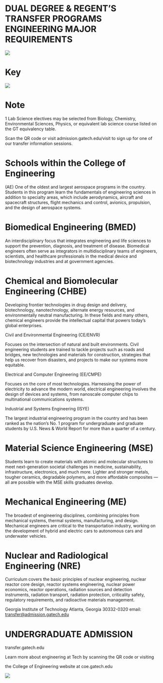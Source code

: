 # DUAL DEGREE & REGENT’S TRANSFER PROGRAMS ENGINEERING MAJOR REQUIREMENTS

![](https://admission.gatech.edu/tmp/36339e82-4d36-426b-ba85-2e92a625660a/images/dc148e22ef4132d57fc9418c65624578e27bd166234757051b2228d258a07e75.jpg)

# Key

![](https://admission.gatech.edu/tmp/36339e82-4d36-426b-ba85-2e92a625660a/images/b997237d4ad0aa8c811139cb3b96c22a68bb53e0fc52ee08871450fc8c56769b.jpg)

# Note

1 Lab Science electives may be selected from Biology, Chemistry, Environmental Sciences, Physics, or equivalent lab science course listed on the GT equivalency table.

Scan the QR code or visit admission.gatech.edu/visit to sign up for one of our transfer information sessions.

# Schools within the College of Engineering

(AE) One of the oldest and largest aerospace programs in the country. Students in this program learn the fundamentals of engineering sciences in addition to specialty areas, which include aerodynamics, aircraft and spacecraft structures, flight mechanics and control, avionics, propulsion, and the design of aerospace systems.

# Biomedical Engineering (BMED)

An interdisciplinary focus that integrates engineering and life sciences to support the prevention, diagnosis, and treatment of disease. Biomedical engineers often serve as integrators in multidisciplinary teams of engineers, scientists, and healthcare professionals in the medical device and biotechnology industries and at government agencies.

# Chemical and Biomolecular Engineering (CHBE)

Developing frontier technologies in drug design and delivery, biotechnology, nanotechnology, alternate energy resources, and environmentally neutral manufacturing. In these fields and many others, chemical engineers provide the intellectual capital that powers today’s global enterprises.

Civil and Environmental Engineering (CE/ENVR)

Focuses on the intersection of natural and built environments. Civil engineering students are trained to tackle projects such as roads and bridges, new technologies and materials for construction, strategies that help us recover from disasters, and projects to make our systems more equitable.

Electrical and Computer Engineering (EE/CMPE)

Focuses on the core of most technologies. Harnessing the power of electricity to advance the modern world, electrical engineering involves the design of devices and systems, from nanoscale computer chips to multinational communications systems.

Industrial and Systems Engineering (ISYE)

The largest industrial engineering program in the country and has been ranked as the nation’s No. 1 program for undergraduate and graduate students by U.S. News & World Report for more than a quarter of a century.

# Material Science Engineering (MSE)

Students learn to create materials with atomic and molecular structures to meet next-generation societal challenges in medicine, sustainability, infrastructure, electronics, and much more. Lighter and stronger metals, tougher ceramics, degradable polymers, and more affordable composites — all are possible with the MSE skills graduates develop.

# Mechanical Engineering (ME)

The broadest of engineering disciplines, combining principles from mechanical systems, thermal systems, manufacturing, and design. Mechanical engineers are critical to the transportation industry, working on the development of hybrid and electric cars to autonomous cars and underwater vehicles.

# Nuclear and Radiological Engineering (NRE)

Curriculum covers the basic principles of nuclear engineering, nuclear reactor core design, reactor systems engineering, nuclear power economics, reactor operations, radiation sources and detection instruments, radiation transport, radiation protection, criticality safety, regulatory requirements, and radioactive materials management.

Georgia Institute of Technology Atlanta, Georgia 30332-0320 email: [transfer@admission.gatech.edu](mailto:transfer@admission.gatech.edu)

# UNDERGRADUATE ADMISSION

transfer.gatech.edu

Learn more about engineering at Tech by scanning the QR code or visiting

the College of Engineering website at coe.gatech.edu

![](https://admission.gatech.edu/tmp/36339e82-4d36-426b-ba85-2e92a625660a/images/235c8700dbfd0e23bf7c3ea86fd0523bed99f93565504cd752bc16db1b84eda2.jpg)